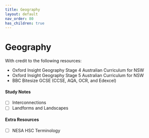 ```yaml
---
title: Geography
layout: default
nav_order: 80
has_children: true
---
```


# Geography

With credit to the following resources:

* Oxford Insight Geography Stage 4 Australian Curriculum for NSW
* Oxford Insight Geography Stage 5 Australian Curriculum for NSW
* BBC Bitesize GCSE (CCSE, AQA, OCR, and Edexcel)

#### Study Notes

- [ ] Interconnections 
- [ ] Landforms and Landscapes

#### Extra Resources

- [ ] NESA HSC Terminology